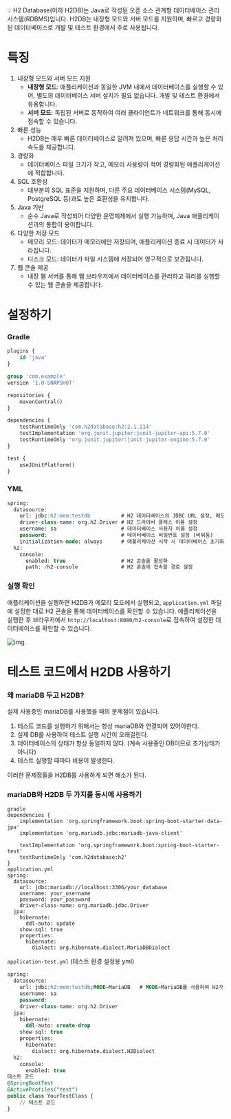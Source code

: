 <aside> 💡 H2 Database(이하 H2DB)는 Java로 작성된 오픈 소스 관계형 데이터베이스 관리 시스템(RDBMS)입니다. H2DB는 내장형 모드와 서버 모드를 지원하며, 빠르고 경량화된 데이터베이스로 개발 및 테스트 환경에서 주로 사용됩니다.

</aside>

# 특징

1. 내장형 모드와 서버 모드 지원
   - **내장형 모드**: 애플리케이션과 동일한 JVM 내에서 데이터베이스를 실행할 수 있어, 별도의 데이터베이스 서버 설치가 필요 없습니다. 개발 및 테스트 환경에서 유용합니다.
   - **서버 모드**: 독립된 서버로 동작하여 여러 클라이언트가 네트워크를 통해 동시에 접속할 수 있습니다.
2. 빠른 성능
   - H2DB는 매우 빠른 데이터베이스로 알려져 있으며, 빠른 응답 시간과 높은 처리 속도를 제공합니다.
3. 경량화
   - 데이터베이스 파일 크기가 작고, 메모리 사용량이 적어 경량화된 애플리케이션에 적합합니다.
4. SQL 호환성
   - 대부분의 SQL 표준을 지원하며, 다른 주요 데이터베이스 시스템(MySQL, PostgreSQL 등)과도 높은 호환성을 유지합니다.
5. Java 기반
   - 순수 Java로 작성되어 다양한 운영체제에서 실행 가능하며, Java 애플리케이션과의 통합이 용이합니다.
6. 다양한 저장 모드
   - 메모리 모드: 데이터가 메모리에만 저장되며, 애플리케이션 종료 시 데이터가 사라집니다.
   - 디스크 모드: 데이터가 파일 시스템에 저장되어 영구적으로 보관됩니다.
7. 웹 콘솔 제공
   - 내장 웹 서버를 통해 웹 브라우저에서 데이터베이스를 관리하고 쿼리를 실행할 수 있는 웹 콘솔을 제공합니다.

# 설정하기

### Gradle

```sql
plugins {
    id 'java'
}

group 'com.example'
version '1.0-SNAPSHOT'

repositories {
    mavenCentral()
}

dependencies {
    testRuntimeOnly 'com.h2database:h2:2.1.214'
    testImplementation 'org.junit.jupiter:junit-jupiter-api:5.7.0'
    testRuntimeOnly 'org.junit.jupiter:junit-jupiter-engine:5.7.0'
}

test {
    useJUnitPlatform()
}
```

### YML

```sql
spring:
  datasource:
    url: jdbc:h2:mem:testdb          # H2 데이터베이스의 JDBC URL 설정, 메모리 모드 사용
    driver-class-name: org.h2.Driver # H2 드라이버 클래스 이름 설정
    username: sa                     # 데이터베이스 사용자 이름 설정
    password:                        # 데이터베이스 비밀번호 설정 (비워둠)
    initialization-mode: always      # 애플리케이션 시작 시 데이터베이스 초기화 모드 설정
  h2:
    console:
      enabled: true                  # H2 콘솔을 활성화
      path: /h2-console              # H2 콘솔에 접속할 경로 설정
```

### 실행 확인

애플리케이션을 실행하면 H2DB가 메모리 모드에서 실행되고, `application.yml` 파일에 설정한 대로 H2 콘솔을 통해 데이터베이스를 확인할 수 있습니다. 애플리케이션을 실행한 후 브라우저에서 `http://localhost:8080/h2-console`로 접속하여 설정한 데이터베이스를 확인할 수 있습니다.

![img](https://file.notion.so/f/f/73b72b54-ef99-4cf9-b18e-778678e237ad/33c66f14-c0e8-40c9-8525-dbfcc665c4e7/Untitled.png?id=a5dbed01-5556-4c35-b293-4723a91dd8ab&table=block&spaceId=73b72b54-ef99-4cf9-b18e-778678e237ad&expirationTimestamp=1722470400000&signature=2u7uxiEoHvux57f26NP1cTCIWP-WTZXMpAJ1LWPNnmQ&downloadName=Untitled.png)

# 테스트 코드에서 H2DB 사용하기

### 왜 mariaDB 두고 H2DB?

실제 사용중인 mariaDB를 사용했을 때의 문제점이 있습니다.

1. 테스트 코드를 실행하기 위해서는 항상 mariaDB와 연결되어 있어야한다.
2. 실제 DB를 사용하여 테스트 실행 시간이 오래걸린다.
3. 데이터베이스의 상태가 항상 동일하지 않다. (계속 사용중인 DB이므로 초기상태가 아니다)
4. 테스트 실행할 때마다 비용이 발생한다.

이러한 문제점들을 H2DB를 사용하게 되면 해소가 된다.

### mariaDB와 H2DB 두 가지를 동시에 사용하기

```
gradle
dependencies {
    implementation 'org.springframework.boot:spring-boot-starter-data-jpa'
    implementation 'org.mariadb.jdbc:mariadb-java-client'
    
    testImplementation 'org.springframework.boot:spring-boot-starter-test'
    testRuntimeOnly 'com.h2database:h2'
}
application.yml
spring:
  datasource:
    url: jdbc:mariadb://localhost:3306/your_database
    username: your_username
    password: your_password
    driver-class-name: org.mariadb.jdbc.Driver
  jpa:
    hibernate:
      ddl-auto: update
    show-sql: true
    properties:
      hibernate:
        dialect: org.hibernate.dialect.MariaDBDialect
```

`application-test.yml` (테스트 환경 설정용 yml)

```sql
spring:
  datasource:
    url: jdbc:h2:mem:testdb;MODE=MariaDB   # MODE=MariaDB를 사용하여 H2가 MariaDB와 유사하게 동작
    username: sa
    password:
    driver-class-name: org.h2.Driver
  jpa:
    hibernate:
      ddl-auto: create-drop
    show-sql: true
    properties:
      hibernate:
        dialect: org.hibernate.dialect.H2Dialect
  h2:
    console:
      enabled: true
테스트 코드
@SpringBootTest
@ActiveProfiles("test")
public class YourTestClass {
    // 테스트 코드
}
```